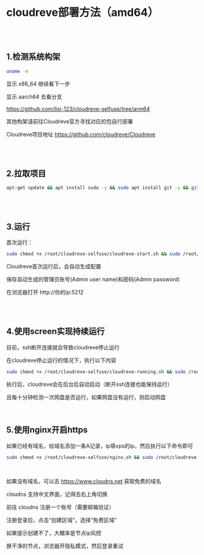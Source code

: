 # cloudreve部署方法（amd64）

<br>
<br>

## 1.检测系统构架

```bash
uname -m

```

显示 x86_64 继续看下一步

显示 aarch64 去看分支

https://github.com/lisi-123/cloudreve-selfuse/tree/arm64

其他构架请前往Cloudreve官方寻找对应的包自行部署

Cloudreve项目地址 https://github.com/cloudreve/Cloudreve

<br>
<br>

## 2.拉取项目

```bash
apt-get update && apt install sudo -y && sudo apt install git -y && git clone https://github.com/lisi-123/cloudreve-selfuse.git

```

<br>
<br>

## 3.运行

首次运行：

```bash
sudo chmod +x /root/cloudreve-selfuse/cloudreve-start.sh && sudo /root/cloudreve-selfuse/cloudreve-start.sh

```

Cloudreve首次运行后，会自动生成配置

保存自动生成的管理员账号(Admin user name)和密码(Admin password)

在浏览器打开 http://你的ip:5212



<br>
<br>

## 4.使用screen实现持续运行

目前，ssh断开连接就会导致cloudreve停止运行

在cloudreve停止运行的情况下，执行以下内容


```bash
sudo chmod +x /root/cloudreve-selfuse/cloudreve-running.sh && sudo /root/cloudreve-selfuse/cloudreve-running.sh

```

执行后，cloudreve会在后台后自动启动（断开ssh连接也能保持运行）

且每十分钟检测一次网盘是否运行，如果网盘没有运行，则启动网盘

<br>

## 5.使用nginx开启https

如果已经有域名，给域名添加一条A记录，ip填vps的ip，然后执行以下命令即可

```bash
sudo chmod +x /root/cloudreve-selfuse/nginx.sh && sudo /root/cloudreve-selfuse/nginx.sh

```
<br>

如果没有域名，可以去 https://www.cloudns.net 获取免费的域名

cloudns 支持中文界面，记得去右上角切换

前往 cloudns 注册一个账号（需要邮箱验证）

注册登录后，点击“创建区域”，选择“免费区域”

如果提示创建不了，大概率是节点ip风控

换干净的节点，浏览器开隐私模式，然后登录重试




<br>
<br>
